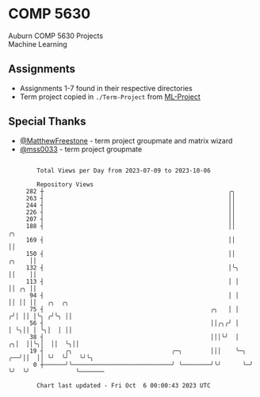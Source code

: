 # COMP 5630
Auburn COMP 5630 Projects  
Machine Learning

## Assignments
- Assignments 1-7 found in their respective directories
- Term project copied in `./Term-Project` from [ML-Project](https://github.com/wumphlett/ML-Project)

## Special Thanks
- [@MatthewFreestone](https://github.com/MatthewFreestone) - term project groupmate and matrix wizard
- [@mss0033](https://github.com/mss0033) - term project groupmate

```

        Total Views per Day from 2023-07-09 to 2023-10-06

        Repository Views
     282 ┼                                                    ╭╮
     263 ┤                                                    ││
     244 ┤                                                    ││
     226 ┤                                                    ││
     207 ┤                                                    ││
     188 ┤                                                    ││                ╭╮
     169 ┤                                                    ││                ││
     150 ┤                                                    ││          ╭╮    ││
     132 ┤                                                    │╰╮         ││    ││
     113 ┤                                                    │ │         ││ ╭╮ ││
      94 ┤                                                    │ │         ││ ││ ││   ╭╮  ╭╮
      75 ┤                                               ╭╮   │ │        ╭╯│ ││ │╰╮ ╭╯╰╮ ││
      56 ┤                                               ││╭╮╭╯ │        │ ╰╮││ │ ╰╮│  │ ││
      38 ┤                                               │││╰╯  │      ╭╮│  ││╰╮│  ││  ╰╮││
      19 ┤      ╭╮                            ╭─╮        │││    ╰─╮ ╭──╯││  ││ ╰╯  ╰╯   ╰╯╰╮
       0 ┼──────╯╰────────────────────────────╯ ╰────────╯╰╯      ╰─╯   ╰╯  ╰╯             ╰───────

        Chart last updated - Fri Oct  6 00:00:43 2023 UTC
        
```
